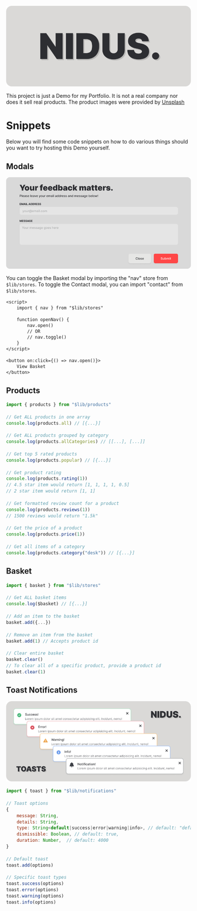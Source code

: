 ![NIDUS.](/static/docs/banner.png)

This project is just a Demo for my Portfolio. It is not a real company nor does it sell real products. The product images were provided by [Unsplash](https://unsplash.com)


# Snippets
Below you will find some code snippets on how to do various things should you want to try hosting this Demo yourself.

## Modals

![Contact_Form](/static/docs/contact_form.png)

You can toggle the Basket modal by importing the "nav" store from `$lib/stores`. To toggle the Contact modal, you can import "contact" from `$lib/stores`.

```svelte
<script>
    import { nav } from "$lib/stores"

    function openNav() {
        nav.open()
        // OR
        // nav.toggle()
    }
</script>

<button on:click={() => nav.open()}>
    View Basket
</button>
```

## Products

```js
import { products } from "$lib/products"

// Get ALL products in one array
console.log(products.all) // [{...}]

// Get ALL products grouped by category
console.log(products.allCategories) // [[...], [...]]

// Get top 5 rated products
console.log(products.popular) // [{...}]

// Get product rating
console.log(products.rating(1))
// 4.5 star item would return [1, 1, 1, 1, 0.5]
// 2 star item would return [1, 1]

// Get formatted review count for a product
console.log(products.reviews(1))
// 1500 reviews would return "1.5k"

// Get the price of a product
console.log(products.price(1))

// Get all items of a category
console.log(products.category("desk")) // [{...}]
```

## Basket

```js
import { basket } from "$lib/stores"

// Get ALL basket items
console.log($basket) // [{...}]

// Add an item to the basket
basket.add({...})

// Remove an item from the basket
basket.add(1) // Accepts product id

// Clear entire basket
basket.clear()
// To clear all of a specific product, provide a product id
basket.clear(1)
```

## Toast Notifications

![TOASTS](/static/docs/toasts.png)

```js
import { toast } from "$lib/notifications"

// Toast options
{
    message: String,
    details: String,
    type: String<default|success|error|warning|info>, // default: "default"
    dismissible: Boolean, // default: true,
    duration: Number,  // default: 4000
}

// Default toast
toast.add(options)

// Specific toast types
toast.success(options)
toast.error(options)
toast.warning(options)
toast.info(options)
```
